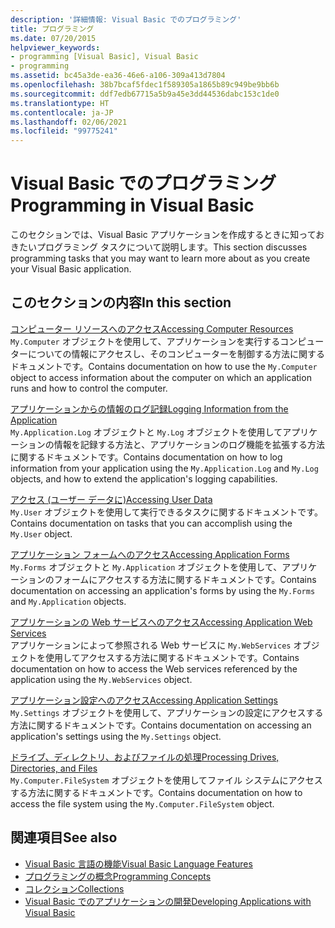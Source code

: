 ```yaml
---
description: '詳細情報: Visual Basic でのプログラミング'
title: プログラミング
ms.date: 07/20/2015
helpviewer_keywords:
- programming [Visual Basic], Visual Basic
- programming
ms.assetid: bc45a3de-ea36-46e6-a106-309a413d7804
ms.openlocfilehash: 38b7bcaf5fdec1f589305a1865b89c949be9bb6b
ms.sourcegitcommit: ddf7edb67715a5b9a45e3dd44536dabc153c1de0
ms.translationtype: HT
ms.contentlocale: ja-JP
ms.lasthandoff: 02/06/2021
ms.locfileid: "99775241"
---
```

# <a name="programming-in-visual-basic"></a><span data-ttu-id="340e9-103">Visual Basic でのプログラミング</span><span class="sxs-lookup"><span data-stu-id="340e9-103">Programming in Visual Basic</span></span>

<span data-ttu-id="340e9-104">このセクションでは、Visual Basic アプリケーションを作成するときに知っておきたいプログラミング タスクについて説明します。</span><span class="sxs-lookup"><span data-stu-id="340e9-104">This section discusses programming tasks that you may want to learn more about as you create your Visual Basic application.</span></span>  
  
## <a name="in-this-section"></a><span data-ttu-id="340e9-105">このセクションの内容</span><span class="sxs-lookup"><span data-stu-id="340e9-105">In this section</span></span>  

 [<span data-ttu-id="340e9-106">コンピューター リソースへのアクセス</span><span class="sxs-lookup"><span data-stu-id="340e9-106">Accessing Computer Resources</span></span>](computer-resources/index.md)  
 <span data-ttu-id="340e9-107">`My.Computer` オブジェクトを使用して、アプリケーションを実行するコンピューターについての情報にアクセスし、そのコンピューターを制御する方法に関するドキュメントです。</span><span class="sxs-lookup"><span data-stu-id="340e9-107">Contains documentation on how to use the `My.Computer` object to access information about the computer on which an application runs and how to control the computer.</span></span>  
  
 [<span data-ttu-id="340e9-108">アプリケーションからの情報のログ記録</span><span class="sxs-lookup"><span data-stu-id="340e9-108">Logging Information from the Application</span></span>](log-info/index.md)  
 <span data-ttu-id="340e9-109">`My.Application.Log` オブジェクトと `My.Log` オブジェクトを使用してアプリケーションの情報を記録する方法と、アプリケーションのログ機能を拡張する方法に関するドキュメントです。</span><span class="sxs-lookup"><span data-stu-id="340e9-109">Contains documentation on how to log information from your application using the `My.Application.Log` and `My.Log` objects, and how to extend the application's logging capabilities.</span></span>  
  
 [<span data-ttu-id="340e9-110">アクセス (ユーザー データに)</span><span class="sxs-lookup"><span data-stu-id="340e9-110">Accessing User Data</span></span>](accessing-user-data.md)  
 <span data-ttu-id="340e9-111">`My.User` オブジェクトを使用して実行できるタスクに関するドキュメントです。</span><span class="sxs-lookup"><span data-stu-id="340e9-111">Contains documentation on tasks that you can accomplish using the `My.User` object.</span></span>  
  
 [<span data-ttu-id="340e9-112">アプリケーション フォームへのアクセス</span><span class="sxs-lookup"><span data-stu-id="340e9-112">Accessing Application Forms</span></span>](accessing-application-forms.md)  
 <span data-ttu-id="340e9-113">`My.Forms` オブジェクトと `My.Application` オブジェクトを使用して、アプリケーションのフォームにアクセスする方法に関するドキュメントです。</span><span class="sxs-lookup"><span data-stu-id="340e9-113">Contains documentation on accessing an application's forms by using the `My.Forms` and `My.Application` objects.</span></span>  
  
 [<span data-ttu-id="340e9-114">アプリケーションの Web サービスへのアクセス</span><span class="sxs-lookup"><span data-stu-id="340e9-114">Accessing Application Web Services</span></span>](accessing-application-web-services.md)  
 <span data-ttu-id="340e9-115">アプリケーションによって参照される Web サービスに `My.WebServices` オブジェクトを使用してアクセスする方法に関するドキュメントです。</span><span class="sxs-lookup"><span data-stu-id="340e9-115">Contains documentation on how to access the Web services referenced by the application using the `My.WebServices` object.</span></span>  
  
 [<span data-ttu-id="340e9-116">アプリケーション設定へのアクセス</span><span class="sxs-lookup"><span data-stu-id="340e9-116">Accessing Application Settings</span></span>](app-settings/index.md)  
 <span data-ttu-id="340e9-117">`My.Settings` オブジェクトを使用して、アプリケーションの設定にアクセスする方法に関するドキュメントです。</span><span class="sxs-lookup"><span data-stu-id="340e9-117">Contains documentation on accessing an application's settings using the `My.Settings` object.</span></span>  
  
 [<span data-ttu-id="340e9-118">ドライブ、ディレクトリ、およびファイルの処理</span><span class="sxs-lookup"><span data-stu-id="340e9-118">Processing Drives, Directories, and Files</span></span>](drives-directories-files/index.md)  
 <span data-ttu-id="340e9-119">`My.Computer.FileSystem` オブジェクトを使用してファイル システムにアクセスする方法に関するドキュメントです。</span><span class="sxs-lookup"><span data-stu-id="340e9-119">Contains documentation on how to access the file system using the `My.Computer.FileSystem` object.</span></span>  
  
## <a name="see-also"></a><span data-ttu-id="340e9-120">関連項目</span><span class="sxs-lookup"><span data-stu-id="340e9-120">See also</span></span>

- [<span data-ttu-id="340e9-121">Visual Basic 言語の機能</span><span class="sxs-lookup"><span data-stu-id="340e9-121">Visual Basic Language Features</span></span>](../../programming-guide/language-features/index.md)
- [<span data-ttu-id="340e9-122">プログラミングの概念</span><span class="sxs-lookup"><span data-stu-id="340e9-122">Programming Concepts</span></span>](../../programming-guide/concepts/index.md)
- [<span data-ttu-id="340e9-123">コレクション</span><span class="sxs-lookup"><span data-stu-id="340e9-123">Collections</span></span>](../../programming-guide/concepts/collections.md)
- [<span data-ttu-id="340e9-124">Visual Basic でのアプリケーションの開発</span><span class="sxs-lookup"><span data-stu-id="340e9-124">Developing Applications with Visual Basic</span></span>](../index.md)
